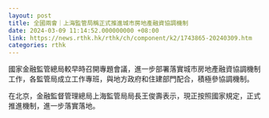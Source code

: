 ```yaml
---
layout: post
title: 全國兩會｜上海監管局稱正式推進城市房地產融資協調機制
date: 2024-03-09 11:14:52.000000000 +08:00
link: https://news.rthk.hk/rthk/ch/component/k2/1743865-20240309.htm
categories: rthk
---
```


國家金融監管總局較早時召開專題會議，進一步部署落實城市房地產融資協調機制工作，各監管局成立工作專班，與地方政府和住建部門配合，積極參協調機制。

在北京，金融監督管理總局上海監管局局長王俊壽表示，現正按照國家規定，正式推進機制，進一步落實落地。
